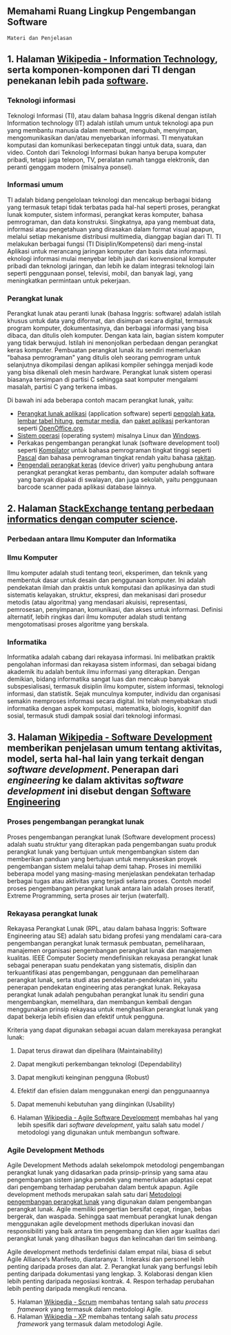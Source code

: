 ## Memahami Ruang Lingkup Pengembangan Software

```
Materi dan Penjelasan
```

## 1. Halaman [Wikipedia - Information Technology](https://en.wikipedia.org/wiki/Information_technology), serta komponen-komponen dari TI dengan penekanan lebih pada [software](https://en.wikipedia.org/wiki/Software).
### Teknologi informasi

Teknologi Informasi (TI), atau dalam bahasa Inggris dikenal dengan istilah Information technology (IT) adalah istilah umum untuk teknologi apa pun yang membantu manusia dalam membuat, mengubah, menyimpan, mengomunikasikan dan/atau menyebarkan informasi. TI menyatukan komputasi dan komunikasi berkecepatan tinggi untuk data, suara, dan video. Contoh dari Teknologi Informasi bukan hanya berupa komputer pribadi, tetapi juga telepon, TV, peralatan rumah tangga elektronik, dan peranti genggam modern (misalnya ponsel).

### Informasi umum

TI adalah bidang pengelolaan teknologi dan mencakup berbagai bidang yang termasuk tetapi tidak terbatas pada hal-hal seperti proses, perangkat lunak komputer, sistem informasi, perangkat keras komputer, bahasa pemrograman, dan data konstruksi. Singkatnya, apa yang membuat data, informasi atau pengetahuan yang dirasakan dalam format visual apapun, melalui setiap mekanisme distribusi multimedia, dianggap bagian dari TI. TI melakukan berbagai fungsi (TI Disiplin/Kompetensi) dari meng-instal Aplikasi untuk merancang jaringan komputer dan basis data informasi. eknologi informasi mulai menyebar lebih jauh dari konvensional komputer pribadi dan teknologi jaringan, dan lebih ke dalam integrasi teknologi lain seperti penggunaan ponsel, televisi, mobil, dan banyak lagi, yang meningkatkan permintaan untuk pekerjaan.

### Perangkat lunak

Perangkat lunak atau peranti lunak (bahasa Inggris: software) adalah istilah khusus untuk data yang diformat, dan disimpan secara digital, termasuk program komputer, dokumentasinya, dan berbagai informasi yang bisa dibaca, dan ditulis oleh komputer. Dengan kata lain, bagian sistem komputer yang tidak berwujud. Istilah ini menonjolkan perbedaan dengan perangkat keras komputer. Pembuatan perangkat lunak itu sendiri memerlukan "bahasa pemrograman" yang ditulis oleh seorang pemrogram untuk selanjutnya dikompilasi dengan aplikasi kompiler sehingga menjadi kode yang bisa dikenali oleh mesin hardware. Perangkat lunak sistem operasi biasanya tersimpan di partisi C sehingga saat komputer mengalami masalah, partisi C yang terkena imbas.

Di bawah ini ada beberapa contoh macam perangkat lunak, yaitu:
  * [Perangkat lunak aplikasi](https://id.wikipedia.org/wiki/Aplikasi) (application software) seperti [pengolah kata](https://id.wikipedia.org/wiki/Pengolah_kata), [lembar tabel hitung](https://id.wikipedia.org/wiki/Lembatang_sebar), [pemutar media](https://id.wikipedia.org/wiki/Pemutar_media), dan [paket aplikasi](https://id.wikipedia.org/wiki/Paket_aplikasi_perkantoran)   perkantoran seperti [OpenOffice.org](https://id.wikipedia.org/wiki/Apache_OpenOffice).
  * [Sistem operasi](https://id.wikipedia.org/wiki/Sistem_operasi) (operating system) misalnya Linux dan [Windows](https://id.wikipedia.org/wiki/Microsoft_Windows).
  * Perkakas pengembangan perangkat lunak (software development tool) seperti [Kompilator](https://id.wikipedia.org/wiki/Kompilator) untuk bahasa pemrograman tingkat tinggi seperti [Pascal](https://id.wikipedia.org/wiki/Pascal_(bahasa_pemrograman)) dan bahasa pemrograman tingkat rendah yaitu bahasa [rakitan](https://id.wikipedia.org/wiki/Bahasa_rakitan).
  * [Pengendali perangkat keras](https://id.wikipedia.org/wiki/Pemacu_peranti) (device driver) yaitu penghubung antara perangkat perangkat keras pembantu, dan komputer adalah software yang banyak dipakai di swalayan, dan juga sekolah, yaitu penggunaan barcode scanner pada aplikasi database lainnya.


## 2. Halaman [StackExchange tentang perbedaan informatics dengan computer science](https://cs.stackexchange.com/questions/81408/whats-the-difference-between-computer-science-and-informatics).
### Perbedaan antara Ilmu Komputer dan Informatika
 ### Ilmu Komputer
 Ilmu komputer adalah studi tentang teori, eksperimen, dan teknik yang membentuk dasar untuk desain dan penggunaan komputer. Ini adalah pendekatan ilmiah dan praktis untuk komputasi dan aplikasinya dan studi sistematis kelayakan, struktur, ekspresi, dan mekanisasi dari prosedur metodis (atau algoritma) yang mendasari akuisisi, representasi, pemrosesan, penyimpanan, komunikasi, dan akses untuk informasi. Definisi alternatif, lebih ringkas dari ilmu komputer adalah studi tentang mengotomatisasi proses algoritme yang berskala.
 
 ### Informatika
 Informatika adalah cabang dari rekayasa informasi. Ini melibatkan praktik pengolahan informasi dan rekayasa sistem informasi, dan sebagai bidang akademik itu adalah bentuk ilmu informasi yang diterapkan. Dengan demikian, bidang informatika sangat luas dan mencakup banyak subspesialisasi, termasuk disiplin ilmu komputer, sistem informasi, teknologi informasi, dan statistik. Sejak munculnya komputer, individu dan organisasi semakin memproses informasi secara digital. Ini telah menyebabkan studi informatika dengan aspek komputasi, matematika, biologis, kognitif dan sosial, termasuk studi dampak sosial dari teknologi informasi.
 

## 3. Halaman [Wikipedia - Software Development](https://en.wikipedia.org/wiki/Software_development) memberikan penjelasan umum tentang aktivitas, model, serta hal-hal lain yang terkait dengan *software development*. Penerapan dari *engineering* ke dalam aktivitas *software development* ini disebut dengan [Software Engineering](https://en.wikipedia.org/wiki/Software_engineering)
### Proses pengembangan perangkat lunak
Proses pengembangan perangkat lunak (Software development process) adalah suatu struktur yang diterapkan pada pengembangan suatu produk perangkat lunak yang bertujuan untuk mengembangkan sistem dan memberikan panduan yang bertujuan untuk menyukseskan proyek pengembangan sistem melalui tahap demi tahap. Proses ini memiliki beberapa model yang masing-masing menjelaskan pendekatan terhadap berbagai tugas atau aktivitas yang terjadi selama proses. Contoh model proses pengembangan perangkat lunak antara lain adalah proses iteratif, Extreme Programming, serta proses air terjun (waterfall).

### Rekayasa perangkat lunak
Rekayasa Perangkat Lunak (RPL, atau dalam bahasa Inggris: Software Engineering atau SE) adalah satu bidang profesi yang mendalami cara-cara pengembangan perangkat lunak termasuk pembuatan, pemeliharaan, manajemen organisasi pengembangan perangkat lunak dan manajemen kualitas.
IEEE Computer Society mendefinisikan rekayasa perangkat lunak sebagai penerapan suatu pendekatan yang sistematis, disiplin dan terkuantifikasi atas pengembangan, penggunaan dan pemeliharaan perangkat lunak, serta studi atas pendekatan-pendekatan ini, yaitu penerapan pendekatan engineering atas perangkat lunak. Rekayasa perangkat lunak adalah pengubahan perangkat lunak itu sendiri guna mengembangkan, memelihara, dan membangun kembali dengan menggunakan prinsip rekayasa untuk menghasilkan perangkat lunak yang dapat bekerja lebih efisien dan efektif untuk pengguna.

Kriteria yang dapat digunakan sebagai acuan dalam merekayasa perangkat lunak:
   1. Dapat terus dirawat dan dipelihara (Maintainability)
   2. Dapat mengikuti perkembangan teknologi (Dependability)
   3. Dapat mengikuti keinginan pengguna (Robust)
   4. Efektif dan efisien dalam menggunakan energi dan penggunaannya
   5. Dapat memenuhi kebutuhan yang diinginkan (Usability)
   

4. Halaman [Wikipedia - Agile Software Development](https://en.wikipedia.org/wiki/Agile_software_development) membahas hal yang lebih spesifik dari *software development*, yaitu salah satu model / metodologi yang digunakan untuk membangun software.
### Agile Development Methods
Agile Development Methods adalah sekelompok metodologi pengembangan perangkat lunak yang didasarkan pada prinsip-prinsip yang sama atau pengembangan sistem jangka pendek yang memerlukan adaptasi cepat dari pengembang terhadap perubahan dalam bentuk apapun. Agile development methods merupakan salah satu dari [Metodologi pengembangan perangkat lunak](https://id.wikipedia.org/wiki/Metodologi_pengembangan_perangkat_lunak) yang digunakan dalam pengembangan perangkat lunak. Agile memiliki pengertian bersifat cepat, ringan, bebas bergerak, dan waspada. Sehingga saat membuat perangkat lunak dengan menggunakan agile development methods diperlukan inovasi dan responsibiliti yang baik antara tim pengembang dan klien agar kualitas dari perangkat lunak yang dihasilkan bagus dan kelincahan dari tim seimbang.

Agile development methods terdefinisi dalam empat nilai, biasa di sebut Agile Alliance’s Manifesto, diantaranya:
    1. Interaksi dan personel lebih penting daripada proses dan alat.
    2. Perangkat lunak yang berfungsi lebih penting daripada dokumentasi yang lengkap.
    3. Kolaborasi dengan klien lebih penting daripada negosiasi kontrak.
    4. Respon terhadap perubahan lebih penting daripada mengikuti rencana.


5. Halaman [Wikipedia - Scrum](https://en.wikipedia.org/wiki/Scrum_(software_development)) membahas tentang salah satu *process framework* yang termasuk dalam metodologi Agile. 
6. Halaman [Wikipedia - XP](https://en.wikipedia.org/wiki/Extreme_programming) membahas tentang salah satu *process framework* yang termasuk dalam metodologi Agile.
